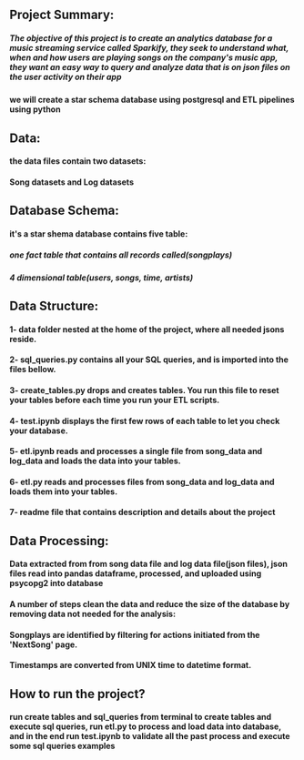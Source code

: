 ## Project Summary:

##### The objective of this project is to create an analytics database for a music streaming service called Sparkify, they seek to understand what, when and how users are playing songs on the company's music app, they want an easy way to query and analyze data that is on json files on the user activity on their app

#### we will create a star schema database using postgresql and ETL pipelines using python


## Data:

#### the data files contain two datasets:
#### Song datasets and Log datasets

## Database Schema:

#### it's a star shema database contains five table:
##### one fact table that contains all records called(songplays)
##### 4 dimensional table(users, songs, time, artists)

## Data Structure:

#### 1- data folder nested at the home of the project, where all needed jsons reside.
#### 2- sql_queries.py contains all your SQL queries, and is imported into the files bellow.
#### 3- create_tables.py drops and creates tables. You run this file to reset your tables before each time you run your ETL scripts.
#### 4- test.ipynb displays the first few rows of each table to let you check your database.
#### 5- etl.ipynb reads and processes a single file from song_data and log_data and loads the data into your tables.
#### 6- etl.py reads and processes files from song_data and log_data and loads them into your tables.
#### 7- readme file that contains description and details about the project

## Data Processing:

#### Data extracted from from song data file and log data file(json files), json files read into pandas dataframe, processed, and uploaded using psycopg2 into database
#### A number of steps clean the data and reduce the size of the database by removing data not needed for the analysis:

#### Songplays are identified by filtering for actions initiated from the 'NextSong' page.
#### Timestamps are converted from UNIX time to datetime format.

## How to run the project?

#### run create tables and sql_queries from terminal to create tables and execute sql queries, run etl.py to process and load data into database, and in the end run test.ipynb to validate all the past process and execute some sql queries examples
